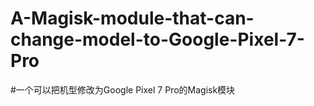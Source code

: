 # A-Magisk-module-that-can-change-model-to-Google-Pixel-7-Pro
#一个可以把机型修改为Google Pixel 7 Pro的Magisk模块
